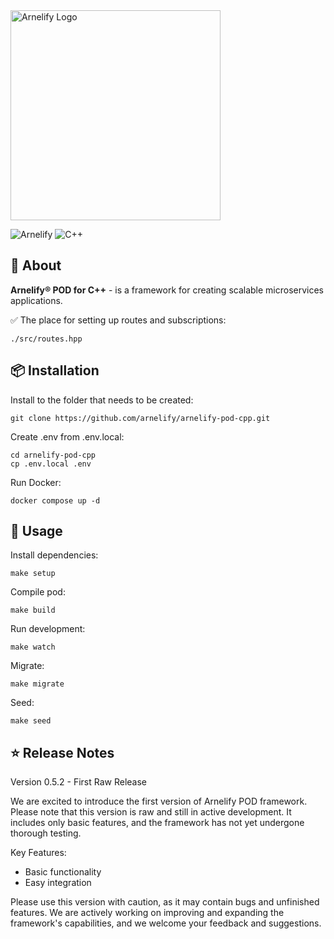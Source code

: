 <img src="https://static.wikia.nocookie.net/arnelify/images/c/c8/Arnelify-logo-2024.png/revision/latest?cb=20240701012515" style="width:336px;" alt="Arnelify Logo" />

![Arnelify](https://img.shields.io/badge/Arnelify%20POD%20for%20C++-0.5.2-blue) ![C++](https://img.shields.io/badge/C++-23.0-blue)

## 🚀 About
**Arnelify® POD for C++** - is a framework for creating scalable microservices applications.

✅ The place for setting up routes and subscriptions:<br/>
```
./src/routes.hpp
```

## 📦 Installation
Install to the folder that needs to be created:
```
git clone https://github.com/arnelify/arnelify-pod-cpp.git
```

Create .env from .env.local:
```
cd arnelify-pod-cpp
cp .env.local .env
```

Run Docker:
```
docker compose up -d
```

## 🎉 Usage
Install dependencies:
```
make setup
```
Compile pod:
```
make build
```
Run development:
```
make watch
```
Migrate:
```
make migrate
```
Seed:
```
make seed
```
## ⭐ Release Notes
Version 0.5.2 - First Raw Release

We are excited to introduce the first version of Arnelify POD framework. Please note that this version is raw and still in active development. It includes only basic features, and the framework has not yet undergone thorough testing.

Key Features:

* Basic functionality
* Easy integration

Please use this version with caution, as it may contain bugs and unfinished features. We are actively working on improving and expanding the framework's capabilities, and we welcome your feedback and suggestions.